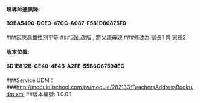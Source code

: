 ﻿#### 班導師通訊錄:
#### B9BA5490-D0E3-47CC-A087-F581D80875F0

###因應高雄性別平等
###因此改版 , 將父親母親
###修改為 家長1 與 家長2

#### 版本位置:
#### 6D1E812B-CE40-4E4B-A2FE-55B6C67594EC

###Service UDM：
###http://module.ischool.com.tw/module/282133/TeachersAddressBook/udm.xml
##版本編號: 1.0.0.1
